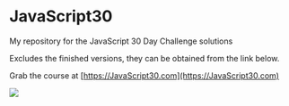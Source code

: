 # JavaScript30

My repository for the JavaScript 30 Day Challenge solutions

Excludes the finished versions, they can be obtained from the link below.


Grab the course at [https://JavaScript30.com](https://JavaScript30.com)

![](https://javascript30.com/images/JS3-social-share.png)

